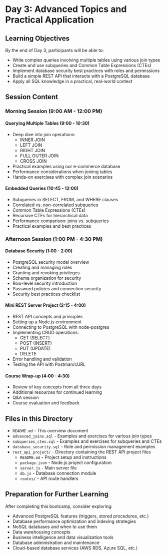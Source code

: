 # Day 3: Advanced Topics and Practical Application

## Learning Objectives
By the end of Day 3, participants will be able to:
- Write complex queries involving multiple tables using various join types
- Create and use subqueries and Common Table Expressions (CTEs)
- Implement database security best practices with roles and permissions
- Build a simple REST API that interacts with a PostgreSQL database
- Apply all SQL knowledge in a practical, real-world context

## Session Content

### Morning Session (9:00 AM - 12:00 PM)

#### Querying Multiple Tables (9:00 - 10:30)
- Deep dive into join operations:
  - INNER JOIN
  - LEFT JOIN
  - RIGHT JOIN
  - FULL OUTER JOIN
  - CROSS JOIN
- Practical examples using our e-commerce database
- Performance considerations when joining tables
- Hands-on exercises with complex join scenarios

#### Embedded Queries (10:45 - 12:00)
- Subqueries in SELECT, FROM, and WHERE clauses
- Correlated vs. non-correlated subqueries
- Common Table Expressions (CTEs)
- Recursive CTEs for hierarchical data
- Performance comparison: joins vs. subqueries
- Practical examples and best practices

### Afternoon Session (1:00 PM - 4:30 PM)

#### Database Security (1:00 - 2:00)
- PostgreSQL security model overview
- Creating and managing roles
- Granting and revoking privileges
- Schema organization for security
- Row-level security introduction
- Password policies and connection security
- Security best practices checklist

#### Mini REST Server Project (2:15 - 4:00)
- REST API concepts and principles
- Setting up a Node.js environment
- Connecting to PostgreSQL with node-postgres
- Implementing CRUD operations:
  - GET (SELECT)
  - POST (INSERT)
  - PUT (UPDATE)
  - DELETE
- Error handling and validation
- Testing the API with Postman/cURL

#### Course Wrap-up (4:00 - 4:30)
- Review of key concepts from all three days
- Additional resources for continued learning
- Q&A session
- Course evaluation and feedback

## Files in this Directory

- `README.md` - This overview document
- `advanced_joins.sql` - Examples and exercises for various join types
- `subqueries_ctes.sql` - Examples and exercises for subqueries and CTEs
- `database_security.sql` - Role and permission management examples
- `rest_api_project/` - Directory containing the REST API project files
  - `README.md` - Project setup and instructions
  - `package.json` - Node.js project configuration
  - `server.js` - Main server file
  - `db.js` - Database connection module
  - `routes/` - API route handlers

## Preparation for Further Learning

After completing this bootcamp, consider exploring:
- Advanced PostgreSQL features (triggers, stored procedures, etc.)
- Database performance optimization and indexing strategies
- NoSQL databases and when to use them
- Data warehousing concepts
- Business intelligence and data visualization tools
- Database administration and maintenance
- Cloud-based database services (AWS RDS, Azure SQL, etc.)